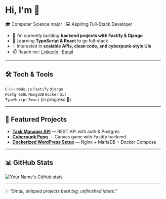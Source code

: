 # Hi, I'm <Your Name> 👋

🎓 Computer Science major | 💻 Aspiring Full-Stack Developer  

- 🔭 I’m currently building **backend projects with Fastify & Django**  
- 🌱 Learning **TypeScript & React** to go full-stack  
- 💡 Interested in **scalable APIs, clean code, and cyberpunk-style UIs**  
- 📫 Reach me: [LinkedIn](https://www.linkedin.com/in/your-link) · [Email](mailto:your@email.com)

---

## 🛠️ Tech & Tools
`C` `C++` `Node.js` `Fastify` `Django`  
`PostgreSQL` `MongoDB` `Docker` `Git`  
`TypeScript` `React` (in progress 🚀)

---

## 🚀 Featured Projects
- [**Task Manager API**](https://github.com/you/task-manager) — REST API with auth & Postgres  
- [**Cyberpunk Pong**](https://github.com/you/pong) — Canvas game with Fastify backend  
- [**Dockerized WordPress Setup**](https://github.com/you/wp-docker) — Nginx + MariaDB + Docker Compose  

---

## 📊 GitHub Stats
![Your Name's GitHub stats](https://github-readme-stats.vercel.app/api?username=yourusername&show_icons=true&theme=tokyonight)

---

✨ _"Small, shipped projects beat big, unfinished ideas."_  
